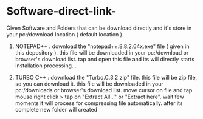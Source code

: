 # Software-direct-link-
Given Software and Folders that can be download directly and it's store in your pc:/download location ( default location ).

1) NOTEPAD++ : download the "notepad++.8.8.2.64x.exe" file ( given in this depository ). this file will be downloaded in your pc:/download or browser's download list. tap and open this file and its will directly starts installation processing...

2) TURBO C++ : download the "Turbo.C.3.2.zip" file. this file will be zip file, so you can download it. this file will be downloaded in your pc:/downloads or browser's download list. move cursor on file and tap mouse right click > tap on "Extract All..." or "Extract here". wait few moments it will process for compressing file automatically. after its complete new folder will created
